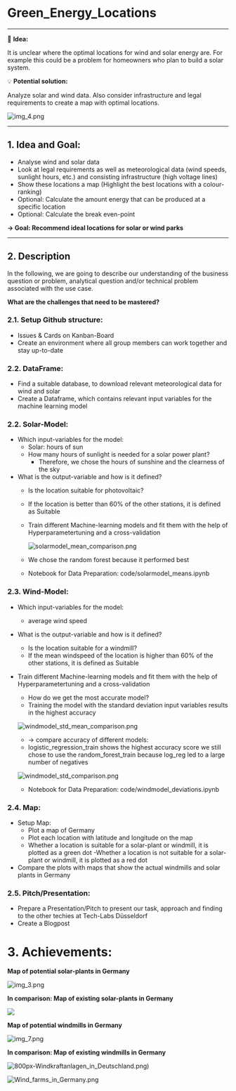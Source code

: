 # Green_Energy_Locations
___
💭  **Idea:** 

It is unclear where the optimal locations for wind and solar energy are. For example this could be a problem for homeowners who plan to build a solar system.

💡  **Potential solution:**

Analyze solar and wind data. Also consider infrastructure and legal requirements to create a map with optimal locations.

![img_4.png](pictures/Maps/title.png)
___


## 1. Idea and Goal:

- Analyse wind and solar data
- Look at legal requirements as well as meteorological data (wind speeds, sunlight hours, etc.) and consisting infrastructure (high voltage lines)
- Show these locations a map (Highlight the best locations with a colour-ranking)
- Optional: Calculate the amount energy that can be produced at a specific location
- Optional: Calculate the break even-point

**→ Goal: Recommend ideal locations for solar or wind parks**
___

## 2. Description

In the following, we are going to describe our understanding of the business question or problem, analytical question and/or technical problem associated with the use case.

**What are the challenges that need to be mastered?**

### 2.1. Setup Github structure:
- Issues & Cards on Kanban-Board
- Create an environment where all group members can work together and stay up-to-date

### 2.2. DataFrame:
- Find a suitable database, to download relevant meteorological data for wind and solar
- Create a Dataframe, which contains relevant input variables for the machine learning model

### 2.2. Solar-Model:
- Which input-variables for the model: 
  - Solar: hours of sun
  - How many hours of sunlight is needed for a solar power plant?
    - Therefore, we chose the hours of sunshine and the clearness of the sky
- What is the output-variable and how is it defined?
  - Is the location suitable for photovoltaic?
  - If the location is better than 60% of the other stations, it is defined as Suitable
  - Train different Machine-learning models and fit them with the help of Hyperparametertuning and a cross-validation
  
    ![solarmodel_mean_comparison.png](pictures/model_comparisons/solarmodel_mean_comparison.png)
  - We chose the random forest because it performed best
  - Notebook for Data Preparation: code/solarmodel_means.ipynb
  
### 2.3. Wind-Model:
- Which input-variables for the model: 
  - average wind speed 
- What is the output-variable and how is it defined?
  - Is the location suitable for a windmill? 
  - If the mean windspeed of the location is higher than 60% of the other stations, it is defined as Suitable
- Train different Machine-learning models and fit them with the help of Hyperparametertuning and a cross-validation
  - How do we get the most accurate model? 
  - Training the model with the standard deviation input variables results in the highest accuracy

  ![windmodel_std_mean_comparison.png](pictures/model_comparisons/windmodel_std_mean_comparison.png)
  - -> compare accuracy of different models:
  - logistic_regression_train shows the highest accuracy score we still chose to use the random_forest_train because log_reg led to a large number of negatives

  ![windmodel_std_comparison.png](pictures/model_comparisons/windmodel_std_comparison.png)
  - Notebook for Data Preparation: code/windmodel_deviations.ipynb

### 2.4. Map:
- Setup Map:
  - Plot a map of Germany 
  - Plot each location with latitude and longitude on the map
  - Whether a location is suitable for a solar-plant or windmill, it is plotted as a green dot
  -Whether a location is not suitable for a solar-plant or windmill, it is plotted as a red dot
- Compare the plots with maps that show the actual windmills and solar plants in Germany
    
### 2.5. Pitch/Presentation:
  - Prepare a Presentation/Pitch to present our task, approach and finding to the other techies at Tech-Labs Düsseldorf
  - Create a Blogpost 
  
# 3. Achievements:

**Map of potential solar-plants in Germany**

![img_3.png](pictures/Maps/map_photovoltaics.png)

**In comparison: Map of existing solar-plants in Germany**

![](pictures/Maps/Germany_PVOUT_mid-size-map_156x220mm-300dpi_v20191205.png)

**Map of potential windmills in Germany**

![img_7.png](pictures/Maps/map_windmills.png)

**In comparison: Map of existing windmills in Germany**

![800px-Windkraftanlagen_in_Deutschland.png)](pictures/Maps/800px-Windkraftanlagen_in_Deutschland.png)

![Wind_farms_in_Germany.png](pictures/Maps/Wind_farms_in_Germany.png)
